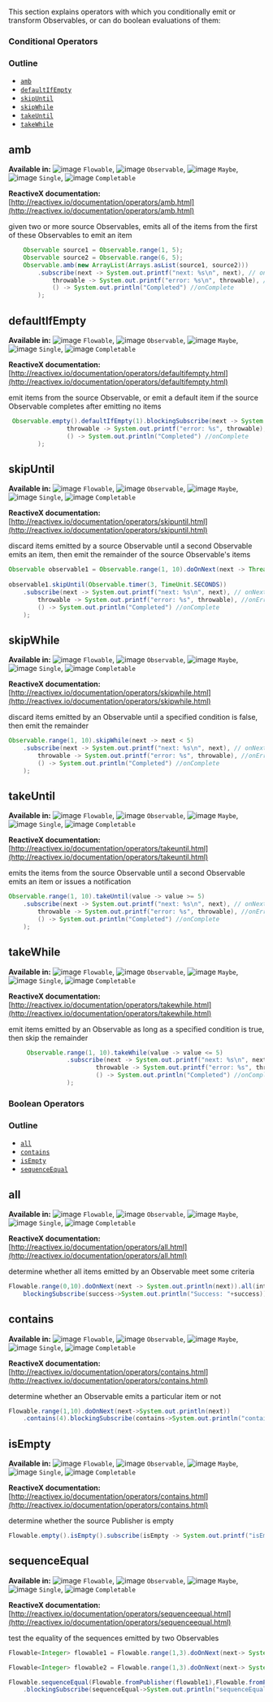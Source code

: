 This section explains operators with which you conditionally emit or transform Observables, or can do boolean evaluations of them:

### Conditional Operators

### Outline

- [`amb`](#all)
- [`defaultIfEmpty`](#defaultIfEmpty)
- [`skipUntil`](#skipUntil)
- [`skipWhile`](#skipWhile)
- [`takeUntil`](#takeUntil)
- [`takeWhile`](#takeUntil)

## amb

**Available in:** ![image](https://raw.github.com/wiki/ReactiveX/RxJava/images/checkmark_on.png) `Flowable`, ![image](https://raw.github.com/wiki/ReactiveX/RxJava/images/checkmark_on.png) `Observable`, ![image](https://raw.github.com/wiki/ReactiveX/RxJava/images/checkmark_on.png) `Maybe`, ![image](https://raw.github.com/wiki/ReactiveX/RxJava/images/checkmark_on.png) `Single`, ![image](https://raw.github.com/wiki/ReactiveX/RxJava/images/checkmark_on.png) `Completable`
 
**ReactiveX documentation:** [http://reactivex.io/documentation/operators/amb.html](http://reactivex.io/documentation/operators/amb.html)

given two or more source Observables, emits all of the items from the first of these Observables to emit an item

```java
    Observable source1 = Observable.range(1, 5);
    Observable source2 = Observable.range(6, 5);
    Observable.amb(new ArrayList(Arrays.asList(source1, source2)))
        .subscribe(next -> System.out.printf("next: %s\n", next), // onNext
            throwable -> System.out.printf("error: %s\n", throwable), //onError
            () -> System.out.println("Completed") //onComplete
        );
```
## defaultIfEmpty

**Available in:** ![image](https://raw.github.com/wiki/ReactiveX/RxJava/images/checkmark_on.png) `Flowable`, ![image](https://raw.github.com/wiki/ReactiveX/RxJava/images/checkmark_on.png) `Observable`, ![image](https://raw.github.com/wiki/ReactiveX/RxJava/images/checkmark_on.png) `Maybe`, ![image](https://raw.github.com/wiki/ReactiveX/RxJava/images/checkmark_off.png) `Single`, ![image](https://raw.github.com/wiki/ReactiveX/RxJava/images/checkmark_off.png) `Completable`

**ReactiveX documentation:** [http://reactivex.io/documentation/operators/defaultifempty.html](http://reactivex.io/documentation/operators/defaultifempty.html)

emit items from the source Observable, or emit a default item if the source Observable completes after emitting no items

```java
 Observable.empty().defaultIfEmpty(1).blockingSubscribe(next -> System.out.printf("next: %s\n", next), // onNext
                throwable -> System.out.printf("error: %s", throwable), //onError
                () -> System.out.println("Completed") //onComplete
        );
```

## skipUntil

**Available in:** ![image](https://raw.github.com/wiki/ReactiveX/RxJava/images/checkmark_on.png) `Flowable`, ![image](https://raw.github.com/wiki/ReactiveX/RxJava/images/checkmark_on.png) `Observable`, ![image](https://raw.github.com/wiki/ReactiveX/RxJava/images/checkmark_off.png) `Maybe`, ![image](https://raw.github.com/wiki/ReactiveX/RxJava/images/checkmark_off.png) `Single`, ![image](https://raw.github.com/wiki/ReactiveX/RxJava/images/checkmark_off.png) `Completable`
 
**ReactiveX documentation:** [http://reactivex.io/documentation/operators/skipuntil.html](http://reactivex.io/documentation/operators/skipuntil.html)

discard items emitted by a source Observable until a second Observable emits an item, then emit the remainder of the source Observable's items

```java
Observable observable1 = Observable.range(1, 10).doOnNext(next -> Thread.sleep(1000));
        
observable1.skipUntil(Observable.timer(3, TimeUnit.SECONDS))
    .subscribe(next -> System.out.printf("next: %s\n", next), // onNext
        throwable -> System.out.printf("error: %s", throwable), //onError
        () -> System.out.println("Completed") //onComplete
    );
```
## skipWhile

**Available in:** ![image](https://raw.github.com/wiki/ReactiveX/RxJava/images/checkmark_on.png) `Flowable`, ![image](https://raw.github.com/wiki/ReactiveX/RxJava/images/checkmark_on.png) `Observable`, ![image](https://raw.github.com/wiki/ReactiveX/RxJava/images/checkmark_off.png) `Maybe`, ![image](https://raw.github.com/wiki/ReactiveX/RxJava/images/checkmark_off.png) `Single`, ![image](https://raw.github.com/wiki/ReactiveX/RxJava/images/checkmark_off.png) `Completable`

**ReactiveX documentation:** [http://reactivex.io/documentation/operators/skipwhile.html](http://reactivex.io/documentation/operators/skipwhile.html)

discard items emitted by an Observable until a specified condition is false, then emit the remainder

```java
Observable.range(1, 10).skipWhile(next -> next < 5)
    .subscribe(next -> System.out.printf("next: %s\n", next), // onNext
        throwable -> System.out.printf("error: %s", throwable), //onError
        () -> System.out.println("Completed") //onComplete
    );
```

## takeUntil

**Available in:** ![image](https://raw.github.com/wiki/ReactiveX/RxJava/images/checkmark_on.png) `Flowable`, ![image](https://raw.github.com/wiki/ReactiveX/RxJava/images/checkmark_on.png) `Observable`, ![image](https://raw.github.com/wiki/ReactiveX/RxJava/images/checkmark_on.png) `Maybe`, ![image](https://raw.github.com/wiki/ReactiveX/RxJava/images/checkmark_on.png) `Single`, ![image](https://raw.github.com/wiki/ReactiveX/RxJava/images/checkmark_on.png) `Completable`

**ReactiveX documentation:** [http://reactivex.io/documentation/operators/takeuntil.html](http://reactivex.io/documentation/operators/takeuntil.html)

emits the items from the source Observable until a second Observable emits an item or issues a notification

```java
Observable.range(1, 10).takeUntil(value -> value >= 5)
    .subscribe(next -> System.out.printf("next: %s\n", next), // onNext
        throwable -> System.out.printf("error: %s", throwable), //onError
        () -> System.out.println("Completed") //onComplete
    );
```

## takeWhile

**Available in:** ![image](https://raw.github.com/wiki/ReactiveX/RxJava/images/checkmark_on.png) `Flowable`, ![image](https://raw.github.com/wiki/ReactiveX/RxJava/images/checkmark_on.png) `Observable`, ![image](https://raw.github.com/wiki/ReactiveX/RxJava/images/checkmark_off.png) `Maybe`, ![image](https://raw.github.com/wiki/ReactiveX/RxJava/images/checkmark_off.png) `Single`, ![image](https://raw.github.com/wiki/ReactiveX/RxJava/images/checkmark_off.png) `Completable`

**ReactiveX documentation:** [http://reactivex.io/documentation/operators/takewhile.html](http://reactivex.io/documentation/operators/takewhile.html)

emit items emitted by an Observable as long as a specified condition is true, then skip the remainder

```java
     Observable.range(1, 10).takeWhile(value -> value <= 5)
                .subscribe(next -> System.out.printf("next: %s\n", next), // onNext
                        throwable -> System.out.printf("error: %s", throwable), //onError
                        () -> System.out.println("Completed") //onComplete
                );
```

### Boolean Operators

### Outline

- [`all`](#all)
- [`contains`](#contains)
- [`isEmpty`](#isEmpty)
- [`sequenceEqual`](#sequenceEqual)

## all
**Available in:** ![image](https://raw.github.com/wiki/ReactiveX/RxJava/images/checkmark_on.png) `Flowable`, ![image](https://raw.github.com/wiki/ReactiveX/RxJava/images/checkmark_on.png) `Observable`, ![image](https://raw.github.com/wiki/ReactiveX/RxJava/images/checkmark_off.png) `Maybe`, ![image](https://raw.github.com/wiki/ReactiveX/RxJava/images/checkmark_off.png) `Single`, ![image](https://raw.github.com/wiki/ReactiveX/RxJava/images/checkmark_off.png) `Completable`

**ReactiveX documentation:** [http://reactivex.io/documentation/operators/all.html](http://reactivex.io/documentation/operators/all.html)

determine whether all items emitted by an Observable meet some criteria

```java
Flowable.range(0,10).doOnNext(next -> System.out.println(next)).all(integer -> integer<10).
    blockingSubscribe(success->System.out.println("Success: "+success));
```

## contains
**Available in:** ![image](https://raw.github.com/wiki/ReactiveX/RxJava/images/checkmark_on.png) `Flowable`, ![image](https://raw.github.com/wiki/ReactiveX/RxJava/images/checkmark_on.png) `Observable`, ![image](https://raw.github.com/wiki/ReactiveX/RxJava/images/checkmark_on.png) `Maybe`, ![image](https://raw.github.com/wiki/ReactiveX/RxJava/images/checkmark_on.png) `Single`, ![image](https://raw.github.com/wiki/ReactiveX/RxJava/images/checkmark_off.png) `Completable`

**ReactiveX documentation:** [http://reactivex.io/documentation/operators/contains.html](http://reactivex.io/documentation/operators/contains.html)

determine whether an Observable emits a particular item or not

```java
Flowable.range(1,10).doOnNext(next->System.out.println(next))
    .contains(4).blockingSubscribe(contains->System.out.println("contains: "+contains));
```

## isEmpty
**Available in:** ![image](https://raw.github.com/wiki/ReactiveX/RxJava/images/checkmark_on.png) `Flowable`, ![image](https://raw.github.com/wiki/ReactiveX/RxJava/images/checkmark_on.png) `Observable`, ![image](https://raw.github.com/wiki/ReactiveX/RxJava/images/checkmark_on.png) `Maybe`, ![image](https://raw.github.com/wiki/ReactiveX/RxJava/images/checkmark_off.png) `Single`, ![image](https://raw.github.com/wiki/ReactiveX/RxJava/images/checkmark_off.png) `Completable`

**ReactiveX documentation:** [http://reactivex.io/documentation/operators/contains.html](http://reactivex.io/documentation/operators/contains.html)

determine whether the source Publisher is empty

```java
Flowable.empty().isEmpty().subscribe(isEmpty -> System.out.printf("isEmpty: %s", isEmpty));
```

## sequenceEqual
**Available in:** ![image](https://raw.github.com/wiki/ReactiveX/RxJava/images/checkmark_on.png) `Flowable`, ![image](https://raw.github.com/wiki/ReactiveX/RxJava/images/checkmark_on.png) `Observable`, ![image](https://raw.github.com/wiki/ReactiveX/RxJava/images/checkmark_on.png) `Maybe`, ![image](https://raw.github.com/wiki/ReactiveX/RxJava/images/checkmark_on.png) `Single`, ![image](https://raw.github.com/wiki/ReactiveX/RxJava/images/checkmark_on.png) `Completable`

**ReactiveX documentation:** [http://reactivex.io/documentation/operators/sequenceequal.html](http://reactivex.io/documentation/operators/sequenceequal.html)

test the equality of the sequences emitted by two Observables

```java
Flowable<Integer> flowable1 = Flowable.range(1,3).doOnNext(next-> System.out.print("flowable1: "+next + " "));

Flowable<Integer> flowable2 = Flowable.range(1,3).doOnNext(next-> System.out.println("flowable2: "+next));

Flowable.sequenceEqual(Flowable.fromPublisher(flowable1),Flowable.fromPublisher(flowable2))
    .blockingSubscribe(sequenceEqual->System.out.println("sequenceEqual: "+sequenceEqual));
```
